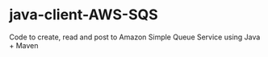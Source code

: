 # java-client-AWS-SQS
Code to create, read and post to Amazon Simple Queue Service using Java + Maven
